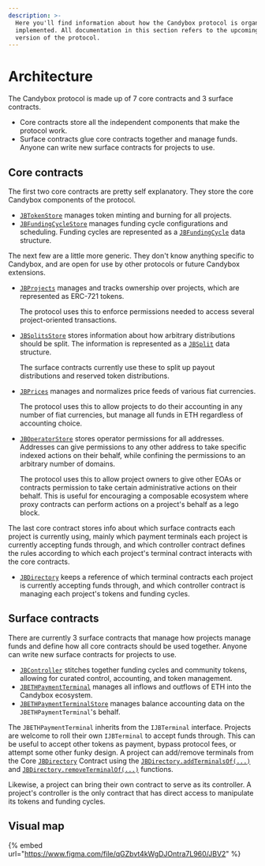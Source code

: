 ```yaml
---
description: >-
  Here you'll find information about how the Candybox protocol is organized and
  implemented. All documentation in this section refers to the upcoming V2
  version of the protocol.
---
```


# Architecture

The Candybox protocol is made up of 7 core contracts and 3 surface contracts.

* Core contracts store all the independent components that make the protocol work.
* Surface contracts glue core contracts together and manage funds. Anyone can write new surface contracts for projects to use.

## Core contracts

The first two core contracts are pretty self explanatory. They store the core Candybox components of the protocol.

* [`JBTokenStore`](../specifications/contracts/jbtokenstore/) manages token minting and burning for all projects.
* [`JBFundingCycleStore`](../specifications/contracts/jbfundingcyclestore/) manages funding cycle configurations and scheduling. Funding cycles are represented as a [`JBFundingCycle`](../specifications/data-structures/jbfundingcycle.md) data structure.

The next few are a little more generic. They don't know anything specific to Candybox, and are open for use by other protocols or future Candybox extensions.

*   [`JBProjects`](../specifications/contracts/jbprojects/) manages and tracks ownership over projects, which are represented as ERC-721 tokens.

    The protocol uses this to enforce permissions needed to access several project-oriented transactions.
*   [`JBSplitsStore`](../specifications/contracts/jbsplitsstore/) stores information about how arbitrary distributions should be split. The information is represented as a [`JBSplit`](../data-structures/jbsplit.md#jbsplit) data structure.

    The surface contracts currently use these to split up payout distributions and reserved token distributions.
*   [`JBPrices`](../specifications/contracts/jbprices/) manages and normalizes price feeds of various fiat currencies.

    The protocol uses this to allow projects to do their accounting in any number of fiat currencies, but manage all funds in ETH regardless of accounting choice.
*   [`JBOperatorStore`](../specifications/contracts/jboperatorstore/) stores operator permissions for all addresses. Addresses can give permissions to any other address to take specific indexed actions on their behalf, while confining the permissions to an arbitrary number of domains.

    The protocol uses this to allow project owners to give other EOAs or contracts permission to take certain administrative actions on their behalf. This is useful for encouraging a composable ecosystem where proxy contracts can perform actions on a project's behalf as a lego block.

The last core contract stores info about which surface contracts each project is currently using, mainly which payment terminals each project is currently accepting funds through, and which controller contract defines the rules according to which each project's terminal contract interacts with the core contracts.

* [`JBDirectory`](../specifications/contracts/jbdirectory/) keeps a reference of which terminal contracts each project is currently accepting funds through, and which controller contract is managing each project's tokens and funding cycles.

## Surface contracts

There are currently 3 surface contracts that manage how projects manage funds and define how all core contracts should be used together. Anyone can write new surface contracts for projects to use.

* [`JBController`](../specifications/contracts/or-controllers/jbcontroller/) stitches together funding cycles and community tokens, allowing for curated control, accounting, and token management.
* [`JBETHPaymentTerminal`](../specifications/contracts/or-payment-terminals/jbethpaymentterminal/) manages all inflows and outflows of ETH into the Candybox ecosystem.
* [`JBETHPaymentTerminalStore`](../specifications/contracts/or-payment-terminals/jbethpaymentterminalstore/) manages balance accounting data on the `JBETHPaymentTerminal`'s behalf.

The `JBETHPaymentTerminal` inherits from the `IJBTerminal` interface. Projects are welcome to roll their own `IJBTerminal` to accept funds through. This can be useful to accept other tokens as payment, bypass protocol fees, or attempt some other funky design. A project can add/remove terminals from the Core [`JBDirectory`](../specifications/contracts/jbdirectory/) Contract using the [`JBDirectory.addTerminalsOf(...)`](../specifications/contracts/jbdirectory/write/addterminalsof.md) and [`JBDirectory.removeTerminalOf(...)`](../specifications/contracts/jbdirectory/write/removeterminalof.md) functions.

Likewise, a project can bring their own contract to serve as its controller. A project's controller is the only contract that has direct access to manipulate its tokens and funding cycles.

## Visual map

{% embed url="https://www.figma.com/file/qGZbvt4kWgDJOntra7L960/JBV2" %}
